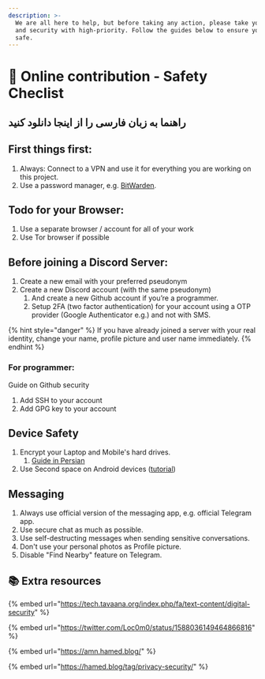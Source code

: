 ```yaml
---
description: >-
  We are all here to help, but before taking any action, please take your safety
  and security with high-priority. Follow the guides below to ensure you are
  safe.
---
```


# 🙋 Online contribution - Safety Checlist

## راهنما به زبان فارسی را از اینجا دانلود کنید

## First things first:

1. Always: Connect to a VPN and use it for everything you are working on this project.
2. Use a password manager, e.g. [BitWarden](https://bitwarden.com/).

## Todo for your Browser:

1. Use a separate browser / account for all of your work
2. Use Tor browser if possible

## Before joining a Discord Server:

1. Create a new email with your preferred pseudonym
2. Create a new Discord account (with the same pseudonym)
   1. And create a new Github account if you’re a programmer.
   2. Setup 2FA (two factor authentication) for your account using a OTP provider (Google Authenticator e.g.) and not with SMS.&#x20;

{% hint style="danger" %}
If you have already joined a server with your real identity, change your name, profile picture and user name immediately.&#x20;
{% endhint %}

### For programmer:&#x20;

Guide on Github security&#x20;

1. Add SSH to your account
2. Add GPG key to your account



## Device Safety

1. Encrypt your Laptop and Mobile's hard drives.&#x20;
   1. [Guide in Persian](https://hamed.blog/encryption/)
2. Use Second space on Android devices ([tutorial](https://www.wikihow.com/Move-Data-from-First-Space-to-Second-Space))&#x20;



## Messaging

1. Always use official version of the messaging app, e.g. official Telegram app.
2. Use secure chat as much as possible.
3. Use self-destructing messages when sending sensitive conversations.
4. Don't use your personal photos as Profile picture.
5. Disable "Find Nearby" feature on Telegram.&#x20;



## :books: Extra resources

{% embed url="https://tech.tavaana.org/index.php/fa/text-content/digital-security" %}

{% embed url="https://twitter.com/Loc0m0/status/1588036149464866816" %}

{% embed url="https://amn.hamed.blog/" %}

{% embed url="https://hamed.blog/tag/privacy-security/" %}

